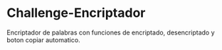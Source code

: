 # Challenge-Encriptador
Encriptador de palabras con funciones de encriptado, desencriptado y boton copiar automatico.
